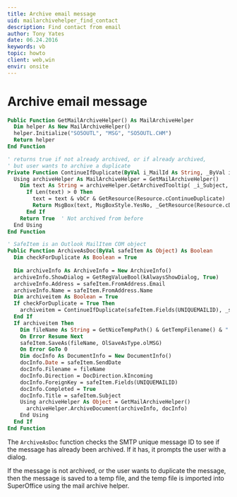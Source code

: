 ```yaml
---
title: Archive email message
uid: mailarchivehelper_find_contact
description: Find contact from email
author: Tony Yates
date: 06.24.2016
keywords: vb
topic: howto
client: web,win
envir: onsite
---
```


# Archive email message

```vb
Public Function GetMailArchiveHelper() As MailArchiveHelper
  Dim helper As New MailArchiveHelper()
  helper.Initialize("SO5OUTL", "MSG", "SO5OUTL.CHM")
  Return helper
End Function

' returns true if not already archived, or if already archived, 
' but user wants to archive a duplicate
Private Function ContinueIfDuplicate(ByVal i_MailId As String, _ByVal i_Subject As String) As Boolean
  Using archiveHelper As MailArchiveHelper = GetMailArchiveHelper()
    Dim text As String = archiveHelper.GetArchivedTooltip( _i_Subject, i_MailId, RecordType.Document)
      If Len(text) > 0 Then
        text = text & vbCr & GetResource(Resource.cContinueDuplicate)
        Return MsgBox(text, MsgBoxStyle.YesNo, _GetResource(Resource.cDialogTitle)) = MsgBoxResult.Yes
      End If
    Return True  ' Not archived from before
  End Using
End Function

' SafeItem is an Outlook MailItem COM object
Public Function ArchiveAsDoc(ByVal safeItem As Object) As Boolean
  Dim checkForDuplicate As Boolean = True
 
  Dim archiveInfo As ArchiveInfo = New ArchiveInfo()
  archiveInfo.ShowDialog = GetRegValueBool(kAlwaysShowDialog, True)
  archiveInfo.Address = safeItem.FromAddress.Email
  archiveInfo.Name = safeItem.FromAddress.Name
  Dim archiveitem As Boolean = True
  If checkForDuplicate = True Then
    archiveitem = ContinueIfDuplicate(safeItem.Fields(UNIQUEMAILID), _safeItem.Subject)
  End If
  If archiveitem Then
    Dim fileName As String = GetNiceTempPath() & GetTempFilename() & ".msg"
    On Error Resume Next
    safeItem.SaveAs(fileName, OlSaveAsType.olMSG)
    On Error GoTo 0
    Dim docInfo As DocumentInfo = New DocumentInfo()
    docInfo.Date = safeItem.SendDate
    docInfo.Filename = fileName
    docInfo.Direction = DocDirection.kIncoming
    docInfo.ForeignKey = safeItem.Fields(UNIQUEMAILID)
    docInfo.Completed = True
    docInfo.Title = safeItem.Subject
    Using archiveHelper As Object = GetMailArchiveHelper()
      archiveHelper.ArchiveDocument(archiveInfo, docInfo)
    End Using
  End If
End Function
```

The `ArchiveAsDoc` function checks the SMTP unique message ID to see if the message has already been archived. If it has, it prompts the user with a dialog.

If the message is not archived, or the user wants to duplicate the message, then the message is saved to a temp file, and the temp file is imported into SuperOffice using the mail archive helper.

<!-- See the ArchiveDocument reference. -->

